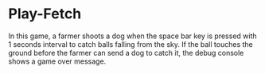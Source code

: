 # Play-Fetch

In this game, a farmer shoots a dog when the space bar key is pressed with 1 seconds interval to catch balls falling from the sky. If the ball touches the ground before the farmer can send a dog to catch it, the debug console shows a game over message.

